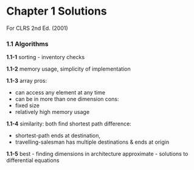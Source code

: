 # Chapter 1 Solutions
For CLRS 2nd Ed. (2001)

### 1.1   Algorithms
**1.1-1**
sorting - inventory checks

**1.1-2**
memory usage, simplicity of implementation

**1.1-3**
array
pros:
- can access any element at any time
- can be in more than one dimension
cons:
- fixed size
- relatively high memory usage

**1.1-4**
similarity: both find shortest path
difference: 
- shortest-path ends at destination,
- travelling-salesman has multiple destinations & ends at origin

**1.1-5**
best - finding dimensions in architecture
approximate - solutions to differential equations